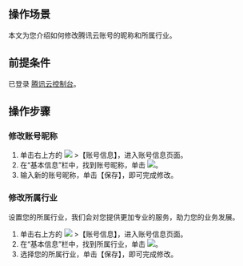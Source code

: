 ## 操作场景

本文为您介绍如何修改腾讯云账号的昵称和所属行业。

## 前提条件

已登录 [腾讯云控制台](https://console.cloud.tencent.com/)。

## 操作步骤

### 修改账号昵称

1. 单击右上方的 ![](https://main.qcloudimg.com/raw/9859463919bdc7f5853b834fb59e6d92.png) >【账号信息】，进入账号信息页面。
2. 在“基本信息”栏中，找到账号昵称，单击 ![](https://main.qcloudimg.com/raw/ddb7d79be334083e94f5487471817771.png)。
3. 输入新的账号昵称，单击【保存】，即可完成修改。

### 修改所属行业

设置您的所属行业，我们会对您提供更加专业的服务，助力您的业务发展。

1. 单击右上方的 ![](https://main.qcloudimg.com/raw/9859463919bdc7f5853b834fb59e6d92.png) >【账号信息】，进入账号信息页面。
2. 在“基本信息”栏中，找到所属行业，单击 ![](https://main.qcloudimg.com/raw/ddb7d79be334083e94f5487471817771.png)。
3. 选择您的所属行业，单击【保存】，即可完成修改。


